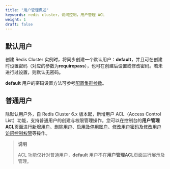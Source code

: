 ```yaml
---
title: "用户管理概述"
keywords: redis cluster，访问控制，用户管理 ACL
weight: 1
draft: false
---
```


## 默认用户

创建 Redis Cluster 实例时，将同步创建一个默认用户：**default**，并且可在创建时设置密码（对应的参数为**requirepass**），也可在创建后设置或修改密码。若未进行过设置，则默认无密码。

**default** 用户的密码设置方法可参考[配置集群参数](/database/redis_cluster/manual/cfginstance/paramconfig/)。

## 普通用户

除默认用户外，自 Redis Cluster 6.x 版本起，新增用户 ACL（Access Control List）功能，支持普通用户的创建与权限管理操作。您可以在控制台的**用户管理ACL**页面进行[新增用户](../addusr/)、[删除用户](../deleusr/)、[启用及停用账户](../account/)、[修改用户密码](../account/)及[修改用户访问控制权限](../mdyacl/)等操作。

> **说明**
>
> ACL 功能仅针对普通用户，**default** 用户不在**用户管理ACL**页面进行展示及管理。



